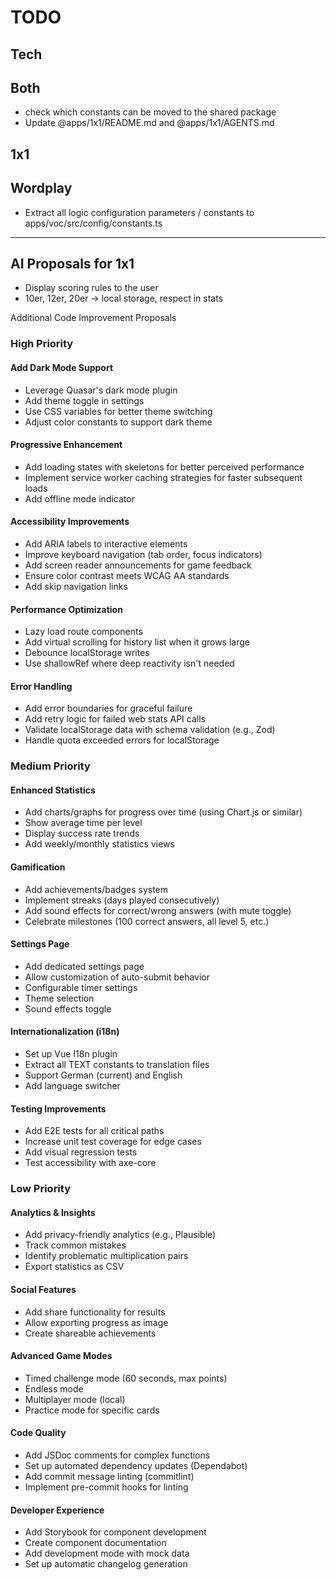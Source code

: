 # TODO

## Tech

## Both

- check which constants can be moved to the shared package
- Update @apps/1x1/README.md and @apps/1x1/AGENTS.md

## 1x1

## Wordplay

- Extract all logic configuration parameters / constants to apps/voc/src/config/constants.ts

---

## AI Proposals for 1x1

- Display scoring rules to the user
- 10er, 12er, 20er -> local storage, respect in stats

Additional Code Improvement Proposals

### High Priority

#### Add Dark Mode Support

- Leverage Quasar's dark mode plugin
- Add theme toggle in settings
- Use CSS variables for better theme switching
- Adjust color constants to support dark theme

#### Progressive Enhancement

- Add loading states with skeletons for better perceived performance
- Implement service worker caching strategies for faster subsequent loads
- Add offline mode indicator

#### Accessibility Improvements

- Add ARIA labels to interactive elements
- Improve keyboard navigation (tab order, focus indicators)
- Add screen reader announcements for game feedback
- Ensure color contrast meets WCAG AA standards
- Add skip navigation links

#### Performance Optimization

- Lazy load route components
- Add virtual scrolling for history list when it grows large
- Debounce localStorage writes
- Use shallowRef where deep reactivity isn't needed

#### Error Handling

- Add error boundaries for graceful failure
- Add retry logic for failed web stats API calls
- Validate localStorage data with schema validation (e.g., Zod)
- Handle quota exceeded errors for localStorage

### Medium Priority

#### Enhanced Statistics

- Add charts/graphs for progress over time (using Chart.js or similar)
- Show average time per level
- Display success rate trends
- Add weekly/monthly statistics views

#### Gamification

- Add achievements/badges system
- Implement streaks (days played consecutively)
- Add sound effects for correct/wrong answers (with mute toggle)
- Celebrate milestones (100 correct answers, all level 5, etc.)

#### Settings Page

- Add dedicated settings page
- Allow customization of auto-submit behavior
- Configurable timer settings
- Theme selection
- Sound effects toggle

#### Internationalization (i18n)

- Set up Vue I18n plugin
- Extract all TEXT constants to translation files
- Support German (current) and English
- Add language switcher

#### Testing Improvements

- Add E2E tests for all critical paths
- Increase unit test coverage for edge cases
- Add visual regression tests
- Test accessibility with axe-core

### Low Priority

#### Analytics & Insights

- Add privacy-friendly analytics (e.g., Plausible)
- Track common mistakes
- Identify problematic multiplication pairs
- Export statistics as CSV

#### Social Features

- Add share functionality for results
- Allow exporting progress as image
- Create shareable achievements

#### Advanced Game Modes

- Timed challenge mode (60 seconds, max points)
- Endless mode
- Multiplayer mode (local)
- Practice mode for specific cards

#### Code Quality

- Add JSDoc comments for complex functions
- Set up automated dependency updates (Dependabot)
- Add commit message linting (commitlint)
- Implement pre-commit hooks for linting

#### Developer Experience

- Add Storybook for component development
- Create component documentation
- Add development mode with mock data
- Set up automatic changelog generation
